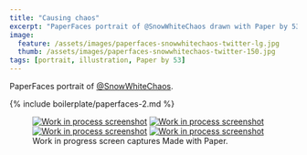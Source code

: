 ```yaml
---
title: "Causing chaos"
excerpt: "PaperFaces portrait of @SnowWhiteChaos drawn with Paper by 53 on an iPad."
image: 
  feature: /assets/images/paperfaces-snowwhitechaos-twitter-lg.jpg
  thumb: /assets/images/paperfaces-snowwhitechaos-twitter-150.jpg
tags: [portrait, illustration, Paper by 53]
---
```


PaperFaces portrait of [@SnowWhiteChaos](http://twitter.com/SnowWhiteChaos).

{% include boilerplate/paperfaces-2.md %}

<figure class="third">
	<a href="{{ site.url }}/assets/images/paperfaces-snowwhitechaos-process-1-lg.jpg"><img src="{{ site.url }}/assets/images/paperfaces-snowwhitechaos-process-1-600.jpg" alt="Work in process screenshot"></a>
	<a href="{{ site.url }}/assets/images/paperfaces-snowwhitechaos-process-2-lg.jpg"><img src="{{ site.url }}/assets/images/paperfaces-snowwhitechaos-process-2-600.jpg" alt="Work in process screenshot"></a>
	<a href="{{ site.url }}/assets/images/paperfaces-snowwhitechaos-process-3-lg.jpg"><img src="{{ site.url }}/assets/images/paperfaces-snowwhitechaos-process-3-600.jpg" alt="Work in process screenshot"></a>
	<a href="{{ site.url }}/assets/images/paperfaces-snowwhitechaos-process-4-lg.jpg"><img src="{{ site.url }}/assets/images/paperfaces-snowwhitechaos-process-4-600.jpg" alt="Work in process screenshot"></a>
	<figcaption>Work in progress screen captures Made with Paper.</figcaption>
</figure>
